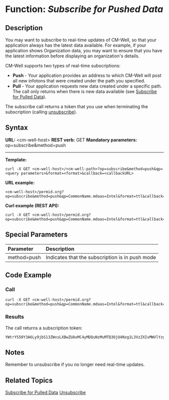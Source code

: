 # Function: *Subscribe for Pushed Data* #

## Description ##
You may want to subscribe to real-time updates of CM-Well, so that your application always has the latest data available. For example, if your application shows Organization data, you may want to ensure that you have the latest information before displaying an organization's details.

CM-Well supports two types of real-time subscriptions:

* **Push** - Your application provides an address to which CM-Well will post all new infotons that were created under the path you specified.
* **Pull** - Your application requests new data created under a specific path. The call only returns when there is new data available (see [Subscribe for Pulled Data](API.Subscribe.SubscribeForPulledData.md)).

The subscribe call returns a token that you use when terminating the subscription (calling [unsubscribe](API.Subscribe.Unsubscribe.md)).

## Syntax ##

**URL:** \<cm-well-host\>
**REST verb:** GET
**Mandatory parameters:** op=subscribe&method=push

----------

**Template:**

    curl -X GET <cm-well-host>/<cm-well-path>?op=subscribe&method=push&qp=<query parameters>&format=<format>&callback=<callbackURL>

**URL example:** 

    <cm-well-host>/permid.org?op=subscribe&method=push&qp=CommonName.mdaas=Intel&format=ttl&callback=http://mycallback/path

**Curl example (REST API):**

    curl -X GET <cm-well-host>/permid.org?op=subscribe&method=push&qp=CommonName.mdaas=Intel&format=ttl&callback=http://mycallback/path

## Special Parameters ##

Parameter | Description
:----------|:-------------
method=push | Indicates that the subscription is in push mode

## Code Example ##

### Call ###

    curl -X GET <cm-well-host>/permid.org?op=subscribe&method=push&qp=CommonName.mdaas=Intel&format=ttl&callback=http://mycallback/path

### Results ###

The call returns a subscription token:

    YWtrYS50Y3A6Ly9jbS13ZWxsLXBwZUAxMC4yMDQuNzMuMTQ3OjU4Nzg1L3VzZXIvMWVlYzg1ZGEs

## Notes ##

Remember to unsubscribe if you no longer need real-time updates.

## Related Topics ##
[Subscribe for Pulled Data](API.Subscribe.SubscribeForPulledData.md)
[Unsubscribe](API.Subscribe.Unsubscribe.md)

